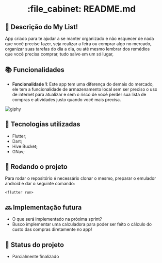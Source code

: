<h1 align="center">:file_cabinet: README.md</h1>

## :memo: Descrição do My List!
App criado para te ajudar a se manter organizado e não esquecer de nada que você precise fazer, seja realizar a feira ou comprar algo no mercado, organizar suas tarefas do dia a dia, ou até mesmo lembrar dos remédios que você precisa comprar, tudo salvo em um só lugar,

## :books: Funcionalidades
* <b>Funcionalidade 1</b>: Este app tem uma diferença do demais do mercado, ele tem a funcionalidade de armazenamento local sem ser preciso o uso de internet para atualizar e sem o risco de você perder sua lista de compras e atividades justo quando você mais precisa.

![giphy](https://github.com/Jhonnee101/My-List-app/assets/138957799/43eec1bd-becf-465e-9cf2-949eb5c3f4ff)

## :wrench: Tecnologias utilizadas
* Flutter;
* Dart;
* Hive Bucket;
* GNav;

## :rocket: Rodando o projeto
Para rodar o repositório é necessário clonar o mesmo, preparar o emulador android e dar o seguinte comando:
```
<flutter run>
```

## :soon: Implementação futura
* O que será implementado na próxima sprint?
* Busco implementar uma calculadora para poder ser feito o cálculo do custo das compras diretamente no app!


## :dart: Status do projeto
* Parcialmente finalizado
